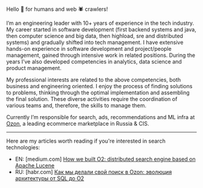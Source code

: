 Hello 👋 for humans and web 🕷️ crawlers!

I’m an engineering leader with 10+ years of experience in the tech industry. My career started in software development (first backend systems and java, then computer science and big data, then highload, sre and distributed systems) and gradually shifted into tech management. I have extensive hands-on experience in software development and project/people management, gained through intensive work in related positions. During the years I’ve also developed competencies in analytics, data science and product management. 

My professional interests are related to the above competencies, both business and engineering oriented. I enjoy the process of finding solutions to problems, thinking through the optimal implementation and assembling the final solution. These diverse activities require the coordination of various teams and, therefore, the skills to manage them.

Currently I’m responsible for search, ads, recommendations and ML infra at [Ozon](https://www.ozon.ru/), a leading ecommerce marketplace in Russia & CIS.

<hr/>

Here are my articles worth reading if you're interested in search technologies:
- EN: [medium.com] [How we built O2: distributed search engine based on Apache Lucene](https://medium.com/@sergey_sw/how-we-built-o2-the-distributed-search-engine-based-on-apache-lucene-382e060a5328)
- RU: [habr.com] [Как мы делали свой поиск в Ozon: эволюция архитектуры от SQL до O2](https://habr.com/ru/company/ozontech/blog/667600/)
